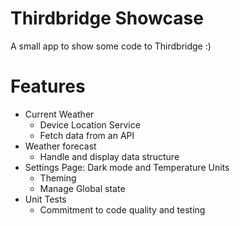 # Thirdbridge Showcase
A small app to show some code to Thirdbridge :)

# Features
- Current Weather
    - Device Location Service
    - Fetch data from an API
- Weather forecast
    - Handle and display data structure
- Settings Page: Dark mode and Temperature Units
    - Theming
    - Manage Global state
- Unit Tests
    - Commitment to code quality and testing